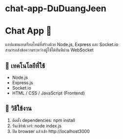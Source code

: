 # chat-app-DuDuangJeen
# Chat App 💬

แอปแชทแบบเรียลไทม์ที่สร้างด้วย Node.js, Express และ Socket.io  
สามารถส่งข้อความระหว่างผู้ใช้ได้ทันทีผ่าน WebSocket

## 🔧 เทคโนโลยีที่ใช้
- Node.js
- Express.js
- Socket.io
- HTML / CSS / JavaScript (Frontend)

## 🚀 วิธีใช้งาน
1. ติดตั้ง dependencies:    npm install
2.  รันเซิร์ฟเวอร์:           node index.js
3.  ปิด browser แล้วเข้า http://localhost3000
